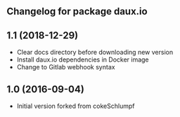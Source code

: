 Changelog for package daux.io
-----------------------------

1.1 (2018-12-29)
------------------
* Clear docs directory before downloading new version
* Install daux.io dependencies in Docker image
* Change to Gitlab webhook syntax

1.0 (2016-09-04)
------------------
* Initial version forked from cokeSchlumpf